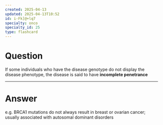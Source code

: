 ```yaml
---
created: 2025-04-13
updated: 2025-04-13T10:52
id: i-Fk]@+lq7
specialty: onco
specialty_id: 25
type: flashcard
---
```


# Question
If some individuals who have the disease genotype do not display the disease phenotype, the disease is said to have **incomplete penetrance**

---

# Answer
e.g. BRCA1 mutations do not always result in breast or ovarian cancer; usually associated with autosomal dominant disorders